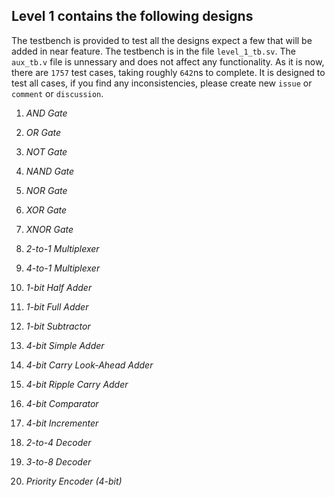 ## Level 1 contains the following designs

The testbench is provided to test all the designs expect a few that will be added in near feature.
The testbench is in the file `level_1_tb.sv`. The `aux_tb.v` file is unnessary and does not affect any functionality.
As it is now, there are `1757` test cases, taking roughly `642`ns to complete.
It is designed to test all cases, if you find any inconsistencies, please create new `issue` or `comment` or `discussion`.

1.  *AND Gate*

2.  *OR Gate*

3.  *NOT Gate*

4.  *NAND Gate*

5.  *NOR Gate*

6.  *XOR Gate*

7.  *XNOR Gate*

8.  *2-to-1 Multiplexer*

9.  *4-to-1 Multiplexer*

10.  *1-bit Half Adder*

11.  *1-bit Full Adder*

12.  *1-bit Subtractor*

13.  *4-bit Simple Adder*

14.  *4-bit Carry Look-Ahead Adder*

15.  *4-bit Ripple Carry Adder*

16.  *4-bit Comparator*

17.  *4-bit Incrementer*

18.  *2-to-4 Decoder*

19.  *3-to-8 Decoder*

20.  *Priority Encoder (4-bit)*


